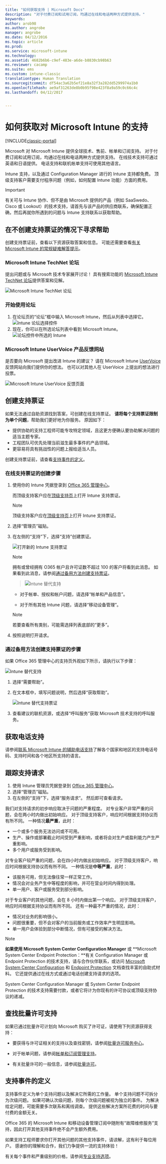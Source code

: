 ```yaml
---
title: "如何获取支持 | Microsoft Docs"
description: "对于付费订阅和试用订阅，均通过在线和电话两种方式提供支持。"
keywords: 
author: arob98
ms.author: angrobe
manager: angrobe
ms.date: 04/12/2016
ms.topic: article
ms.prod: 
ms.service: microsoft-intune
ms.technology: 
ms.assetid: 4682b6b6-c9ef-483e-a6de-b8830cb98b63
ms.reviewer: cacamp
ms.suite: ems
ms.custom: intune-classic
translationtype: Human Translation
ms.sourcegitcommit: df54ac3a62b5ef21e8a32f3a282dd5299974a1b0
ms.openlocfilehash: ae9af31263de8b0b95f98e423f8a9a59c0c66c4c
ms.lasthandoff: 04/12/2017


---
```


# <a name="how-to-get-support-for-microsoft-intune"></a>如何获取对 Microsoft Intune 的支持

[!INCLUDE[classic-portal](../includes/classic-portal.md)]

Microsoft 对 Microsoft Intune 提供全球技术、售前、帐单和订阅支持。 对于付费订阅和试用订阅，均通过在线和电话两种方式提供支持。 在线技术支持可通过英语和日语提供。 电话支持和联机帐单支持可使用其他语言。

Intune 支持，以及通过 Configuration Manager 进行的 Intune 支持都免费。 顶级支持客户需要支付程序问题（例如，如何配置 Intune 功能）方面的费用。

>[!IMPORTANT]
> 有关可与 Intune 协作、但不是由 Microsoft 提供的产品（例如 SaaSwedo、Cisco 或 Lookout）的技术支持，请首先与该产品的供应商联系，确保配置正确，然后再就你所遇到的问题与 Intune 支持联系以获取帮助。

## <a name="find-help-without-opening-a-support-ticket"></a>在不创建支持票证的情况下寻求帮助

创建支持票证前，查看以下资源获取答案和信息。 可能还需要查看[有关 Microsoft Intune 的常规疑难解答提示](https://docs.microsoft.com/intune/troubleshoot/general-troubleshooting-tips-for-microsoft-intune)。

### <a name="microsoft-intune-technet-forums"></a>Microsoft Intune TechNet 论坛

提出问题或与 Microsoft 技术专家展开讨论！ 具有搜索功能的 [Microsoft Intune TechNet 论坛](https://social.technet.microsoft.com/Forums/home)提供答案和见解。

![Microsoft Intune TechNet 论坛](./media/technet-forum-for-support.png)

### <a name="get-started-with-the-forum"></a>开始使用论坛

1. 在论坛页的“论坛”框中输入 Microsoft Intune，然后从列表中选择它。<br>
![Intune 论坛选择控件](./media/forum-select-intune.png)
2. 现在，你可以在所选论坛列表中看到 Microsoft Intune。<br>
![论坛控件中所选的 Intune](./media/forum-selected-intune.png)

### <a name="microsoft-intune-uservoice-product-feedback-site"></a>Microsoft Intune UserVoice 产品反馈网站

是否要向 Microsoft 提出改进 Intune 的建议？ 请在 Microsoft Intune [UserVoice](https://microsoftintune.uservoice.com/forums/291681-ideas) 反馈网站向我们提供你的想法。 也可以对其他人在 UserVoice 上提出的想法进行投票。

![Microsoft Intune UserVoice 反馈页面](./media/intune-uservoice-feedback-page.png)

## <a name="create-a-support-ticket"></a>创建支持票证

如果无法通过自助资源找到答案，可创建在线支持票证。 **请将每个支持票证限制为单个问题**，帮助我们更好地为你服务。 原因如下：

- 提供协助的支持工程师可能专攻特定领域，且这更方便确认要协助解决问题的适当主题专家。
- 工程团队可优先处理当前滋生最多事件的产品领域。
- 更容易将具有挑战性的问题上报给适当人员。

创建支持票证前，请查看[支持事件的定义](#definition-of-a-support-incident)。

### <a name="steps-to-create-an-online-support-ticket"></a>在线支持票证的创建步骤

1.  使用你的 Intune 凭据登录到 [Office 365 管理中心](https://portal.office.com)。

    而顶级支持客户应在[顶级支持页](https://support.microsoft.com/en-us/premier/contacts)上打开 Intune 支持票证。

    >[!NOTE]
    >
    >顶级支持客户应在[顶级支持页](https://support.microsoft.com/en-us/premier/contacts)上打开 Intune 支持票证。

2.  选择“管理员”磁贴。
3.  在左侧的“支持”下，选择“支持”创建票证。

    ![打开新的 Intune 支持票证](../media/support-open-ticket.png)

    >[!NOTE]
    >  拥有或曾经拥有 O365 帐户且许可证数不超过 100 的客户将看到此消息。 如果看到此消息，请参阅[通过备用方法创建支持票证](#create-a-support-ticket-with-alternate-methods)。

    > ![Intune 替代支持](../media/alternate-support-ui.png)

    -   对于帐单、授权和帐户问题，请选择“帐单和产品信息”。

    -   对于所有其他 Intune 问题，请选择“移动设备管理”。

    > [!NOTE]
    > 若要查看所有类别，可能需选择列表底部的“更多”。

3.  按照说明打开请求。

### <a name="steps-to-create-a-support-ticket-with-alternate-methods"></a>通过备用方法创建支持票证的步骤

如果 Office 365 管理中心的支持页外观如下所示，请执行以下步骤：

![Intune 替代支持](../media/alternate-support-ui.png)


1. 选择“需要帮助”。
2. 在文本框中，填写问题说明，然后选择“获取帮助”。

    ![Intune 替代支持票证](../media/support-need-help.png)

3. 查看建议的联机资源，或选择“呼叫服务”获取 Microsoft 技术支持的呼叫服务。

## <a name="get-phone-support"></a>获取电话支持
请参阅[联系 Microsoft Intune 的辅助电话支持](contact-assisted-phone-support-for-microsoft-intune.md)了解各个国家和地区的支持电话号码、支持时间和各个地区所支持的语言。

## <a name="track-your-support-requests"></a>跟踪支持请求
1.  使用 Intune 管理员凭据登录到 [Office 365 管理中心](https://portal.office.com)。
2.  选择“管理员”磁贴。
3.  在左侧的“支持”下，选择“服务请求”。 然后即可查看请求。

我们对支持请求的初步响应取决于问题的严重程度。 对专业客户非常严重的问题，会在两小时内做出初始响应。 对于顶级支持客户，响应时间根据支持协议而有所不同。 一种情况**最严重**，此时：

- 一个或多个服务无法访问或不可用。
- 生产、操作或部署截止时间受到严重影响，或者将会对生产或盈利能力产生严重影响。
- 多个用户或服务受到影响。

对专业客户较严重的问题，会在四小时内做出初始响应。 对于顶级支持客户，响应时间根据支持协议而有所不同。 一种情况是**中等严重**，此时：

- 该服务可用，但无法像往常一样正常工作。
- 情况会对业务产生中等程度的影响，并可在营业时间内得到处理。
- 单一用户、客户或服务受到部分影响。

对于专业客户的其他问题，会在 8 小时内做出第一个响应。 对于顶级支持客户，响应时间根据支持协议而有所不同。 还有一种最不严重的情况，此时：

- 情况对业务的影响很小。
- 问题很重要，但不会对客户的当前服务或工作效率产生明显影响。
- 单一用户会体验到部分中断情况，但有可接受的解决方法。

> [!NOTE]
> **如果使用 Microsoft System Center Configuration Manager** 或 **Microsoft System Center Endpoint Protection：**有关 Configuration Manager 或 Endpoint Protection 的技术支持，请与合作伙伴联系，或访问 [Microsoft System Center Configuration](https://docs.microsoft.com/sccm/) 和 [Endpoint Protection](https://technet.microsoft.com/en-us/library/hh508836.aspx) 文档查找丰富的自助式材料。 它还提供通过在线方式或通过电话创建支持请求的选项。
>
> System Center Configuration Manager 或 System Center Endpoint Protection 的技术支持需要付款，或者它将计为你现有的许可协议或顶级支持协议的递减。

## <a name="find-support-for-volume-licensing"></a>查找批量许可支持
如果已通过批量许可计划向 Microsoft 购买了许可证，请使用下列资源获得支持：

-   要获得与许可证相关的支持以及查找密钥，请参阅[批量许可服务中心](http://go.microsoft.com/fwlink/p/?LinkID=282016)。

-   对于帐单问题，请参阅[帐单和订阅管理支持](http://support.microsoft.com/oas/default.aspx?prid=15371)。

-   有关批量许可的一般信息，请参阅[批量许可](http://go.microsoft.com/fwlink/p/?LinkID=282015)。

## <a name="definition-of-a-support-incident"></a>支持事件的定义

支持事件定义为单个支持问题以及解决它所需的工作量。 单个支持问题不可拆分为次级问题。 如果可确认次级问题，则每个次级问题被视为独立的事件。 为解决给定问题，可能需要多次联系和离线调查。 提供这些解决方案所花费的时间与要付费的金额无关。

Office 365 的 Microsoft Intune 和移动设备管理订阅中随附有“故障维修服务”支持，因此打开其他支持事件绝不会产生额外费用。

如果支持工程师要求你打开其他问题的其他支持事件，请谅解，这有利于每位用户。 感谢你的理解和合作，我们力争提供一流的支持体验！

有关每个事件和严重级别的价格，请参阅[专业支持选项](https://support.microsoft.com/gp/offerprophone)。

